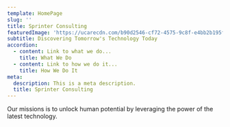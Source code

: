 ```yaml
---
template: HomePage
slug: ''
title: Sprinter Consulting
featuredImage: 'https://ucarecdn.com/b90d2546-cf72-4575-9c8f-e4bb2b195f52/'
subtitle: Discovering Tomorrow's Technology Today
accordion:
  - content: Link to what we do...
    title: What We Do
  - content: Link to how we do it...
    title: How We Do It
meta:
  description: This is a meta description.
  title: Sprinter Consulting
---
```

Our missions is to unlock human potential by leveraging the power of the latest technology.
